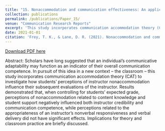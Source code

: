```yaml
---
title: "15. Nonaccommodation and communication effectiveness: An application to instructional communication"
collection: publications
permalink: /publications/Paper_15/
venue: "Communication Research Reports"
excerpt: 'This study incorporates communication accommodation theory (CAT) to investigate how students’ perceptions of instructor nonaccommodation influence their subsequent evaluations of the instructor.'
date: 2021-01-01
citation: 'Frey, T. K., & Lane, D. R. (2021). Nonaccommodation and communication effectiveness: An application to instructional communication. <i>Communication Research Reports, 38</i>(3), 195-205. https://doi.org/10.1080/08824096.2021.1922372'
---
```


[Download PDF here](http://tkodyfrey.github.io/files/Effectiveness.pdf)

Abstract: Scholars have long suggested that an individual’s communicative adaptability may function as an indicator of their overall
communication competence. In pursuit of this idea in a new context – the classroom – this study incorporates communication accommodation theory (CAT) to investigate how students’ perceptions of instructor nonaccommodation influence their subsequent evaluations of the instructor. Results demonstrated that, when controlling for students’ expected grade, perceptions of nonaccommodation related to content knowledge and student support negatively influenced both instructor credibility and communication competence, while perceptions related to the appropriateness of an instructor’s nonverbal responsiveness and verbal delivery did not have significant effects. Implications for theory and classroom practice are briefly discussed.
